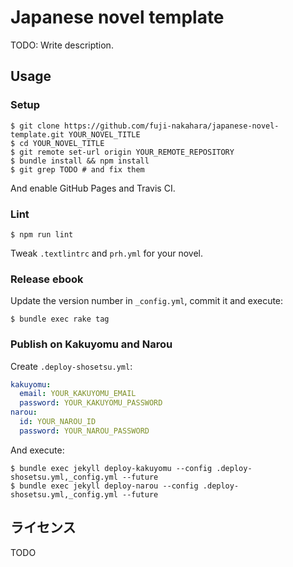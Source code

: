 # Japanese novel template

TODO: Write description.

## Usage

### Setup

    $ git clone https://github.com/fuji-nakahara/japanese-novel-template.git YOUR_NOVEL_TITLE
    $ cd YOUR_NOVEL_TITLE
    $ git remote set-url origin YOUR_REMOTE_REPOSITORY
    $ bundle install && npm install
    $ git grep TODO # and fix them

And enable GitHub Pages and Travis CI.

### Lint

    $ npm run lint

Tweak `.textlintrc` and `prh.yml` for your novel.

### Release ebook

Update the version number in `_config.yml`, commit it and execute:

    $ bundle exec rake tag

### Publish on Kakuyomu and Narou

Create `.deploy-shosetsu.yml`:

```yaml
kakuyomu:
  email: YOUR_KAKUYOMU_EMAIL
  password: YOUR_KAKUYOMU_PASSWORD
narou:
  id: YOUR_NAROU_ID
  password: YOUR_NAROU_PASSWORD
```

And execute:

    $ bundle exec jekyll deploy-kakuyomu --config .deploy-shosetsu.yml,_config.yml --future
    $ bundle exec jekyll deploy-narou --config .deploy-shosetsu.yml,_config.yml --future

## ライセンス

TODO
